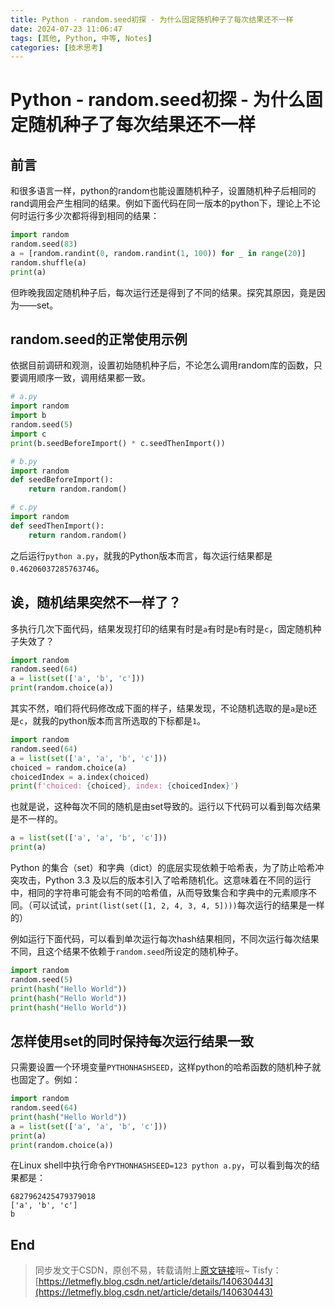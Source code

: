 ```yaml
---
title: Python - random.seed初探 - 为什么固定随机种子了每次结果还不一样
date: 2024-07-23 11:06:47
tags: [其他, Python, 中等, Notes]
categories: [技术思考]
---
```


# Python - random.seed初探 - 为什么固定随机种子了每次结果还不一样

## 前言

和很多语言一样，python的random也能设置随机种子，设置随机种子后相同的rand调用会产生相同的结果。例如下面代码在同一版本的python下，理论上不论何时运行多少次都将得到相同的结果：

```python
import random
random.seed(83)
a = [random.randint(0, random.randint(1, 100)) for _ in range(20)]
random.shuffle(a)
print(a)
```

但昨晚我固定随机种子后，每次运行还是得到了不同的结果。探究其原因，竟是因为——set。

## random.seed的正常使用示例

依据目前调研和观测，设置初始随机种子后，不论怎么调用random库的函数，只要调用顺序一致，调用结果都一致。

```python
# a.py
import random
import b
random.seed(5)
import c
print(b.seedBeforeImport() * c.seedThenImport())

# b.py
import random
def seedBeforeImport():
    return random.random()

# c.py
import random
def seedThenImport():
    return random.random()
```

之后运行`python a.py`，就我的Python版本而言，每次运行结果都是`0.46206037285763746`。

## 诶，随机结果突然不一样了？

多执行几次下面代码，结果发现打印的结果有时是`a`有时是`b`有时是`c`，固定随机种子失效了？

```python
import random
random.seed(64)
a = list(set(['a', 'b', 'c']))
print(random.choice(a))
```

其实不然，咱们将代码修改成下面的样子，结果发现，不论随机选取的是`a`是`b`还是`c`，就我的python版本而言所选取的下标都是`1`。

```python
import random
random.seed(64)
a = list(set(['a', 'a', 'b', 'c']))
choiced = random.choice(a)
choicedIndex = a.index(choiced)
print(f'choiced: {choiced}, index: {choicedIndex}')
```

也就是说，这种每次不同的随机是由set导致的。运行以下代码可以看到每次结果是不一样的。

```python
a = list(set(['a', 'a', 'b', 'c']))
print(a)
```

Python 的集合（set）和字典（dict）的底层实现依赖于哈希表，为了防止哈希冲突攻击，Python 3.3 及以后的版本引入了哈希随机化。这意味着在不同的运行中，相同的字符串可能会有不同的哈希值，从而导致集合和字典中的元素顺序不同。（可以试试，`print(list(set([1, 2, 4, 3, 4, 5])))`每次运行的结果是一样的）

例如运行下面代码，可以看到单次运行每次hash结果相同，不同次运行每次结果不同，且这个结果不依赖于`random.seed`所设定的随机种子。

```python
import random
random.seed(5)
print(hash("Hello World"))
print(hash("Hello World"))
print(hash("Hello World"))
```

## 怎样使用set的同时保持每次运行结果一致

只需要设置一个环境变量`PYTHONHASHSEED`，这样python的哈希函数的随机种子就也固定了。例如：

```python
import random
random.seed(64)
print(hash("Hello World"))
a = list(set(['a', 'a', 'b', 'c']))
print(a)
print(random.choice(a))
```

在Linux shell中执行命令`PYTHONHASHSEED=123 python a.py`，可以看到每次的结果都是：

```
6827962425479379018
['a', 'b', 'c']
b
```

## End

> 同步发文于CSDN，原创不易，转载请附上[原文链接](https://blog.letmefly.xyz/2024/07/23/Other-Python-RandomSeed-whyDifferentWhileSeed/)哦~
> Tisfy：[https://letmefly.blog.csdn.net/article/details/140630443](https://letmefly.blog.csdn.net/article/details/140630443)
